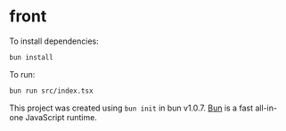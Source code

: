 # front

To install dependencies:

```bash
bun install
```

To run:

```bash
bun run src/index.tsx
```

This project was created using `bun init` in bun v1.0.7. [Bun](https://bun.sh) is a fast all-in-one JavaScript runtime.
